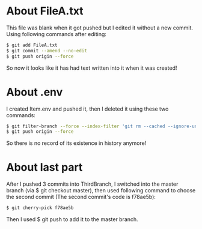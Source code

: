 
# About FileA.txt
This file was blank when it got pushed but I edited it without a new commit. Using following commands after editing:
```sh
$ git add FileA.txt
$ git commit --amend --no-edit
$ git push origin --force
```
So now it looks like it has had text written into it when it was created!
# About .env
I created Item.env and pushed it, then I deleted it using these two commands:
```sh
$ git filter-branch --force --index-filter 'git rm --cached --ignore-unmatch Item.env' --prune-empty --tag-name-filter cat -- --all
$ git push origin --force
```
So there is no record of its existence in history anymore!

# About last part
After I pushed 3 commits into ThirdBranch, I switched into the master branch (via $ git checkout master), then used following command to choose the second commit (The second commit's code is f78ae5b):
```sh
$ git cherry-pick f78ae5b
```
Then I used $ git push to add it to the master branch.

